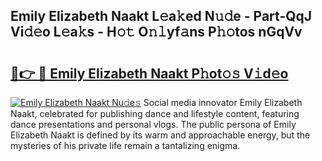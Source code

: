 ## Emily Elizabeth Naakt L𝚎a𝚔ed N𝚞𝚍e - Part-QqJ Vi𝚍𝚎o L𝚎a𝚔s - H𝚘𝚝 O𝚗𝚕yf𝚊ns P𝚑𝚘tos nGqVv

# <h2><a href="http://kf2x3v.oniu.top/?m=Emily+Elizabeth+Naakt">🔗👉 🔴 Emily Elizabeth Naakt P𝚑ot𝚘𝚜 V𝚒d𝚎o</a></h2>

[![Emily Elizabeth Naakt Nu𝚍e𝚜](https://i.imgur.com/0qMVB7G.gif)](http://kf2x3v.oniu.top/?m=Emily+Elizabeth+Naakt)
Social media innovator Emily Elizabeth Naakt, celebrated for publishing dance and lifestyle content, featuring dance presentations and personal vlogs. The public persona of Emily Elizabeth Naakt is defined by its warm and approachable energy, but the mysteries of his private life remain a tantalizing enigma.  
